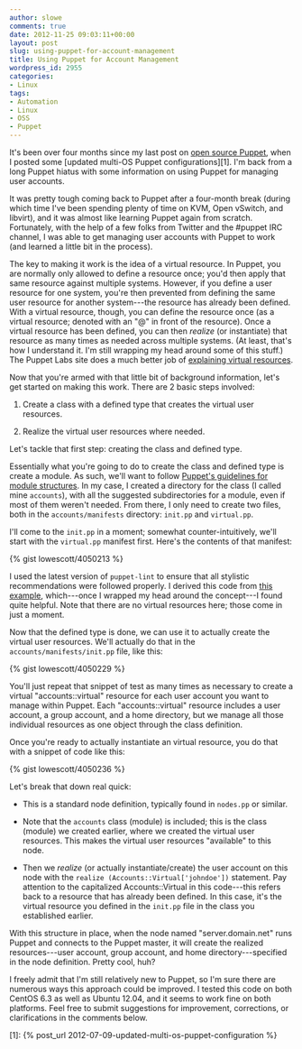 ```yaml
---
author: slowe
comments: true
date: 2012-11-25 09:03:11+00:00
layout: post
slug: using-puppet-for-account-management
title: Using Puppet for Account Management
wordpress_id: 2955
categories:
- Linux
tags:
- Automation
- Linux
- OSS
- Puppet
---
```


It's been over four months since my last post on [open source Puppet](http://puppetlabs.com/puppet/puppet-open-source/), when I posted some [updated multi-OS Puppet configurations][1]. I'm back from a long Puppet hiatus with some information on using Puppet for managing user accounts.

It was pretty tough coming back to Puppet after a four-month break (during which time I've been spending plenty of time on KVM, Open vSwitch, and libvirt), and it was almost like learning Puppet again from scratch. Fortunately, with the help of a few folks from Twitter and the #puppet IRC channel, I was able to get managing user accounts with Puppet to work (and learned a little bit in the process).

The key to making it work is the idea of a virtual resource. In Puppet, you are normally only allowed to define a resource once; you'd then apply that same resource against multiple systems. However, if you define a user resource for one system, you're then prevented from defining the same user resource for another system---the resource has already been defined. With a virtual resource, though, you can define the resource once (as a virtual resource; denoted with an "@" in front of the resource). Once a virtual resource has been defined, you can then _realize_ (or instantiate) that resource as many times as needed across multiple systems. (At least, that's how I understand it. I'm still wrapping my head around some of this stuff.) The Puppet Labs site does a much better job of [explaining virtual resources](http://docs.puppetlabs.com/puppet/3/reference/lang_virtual.html).

Now that you're armed with that little bit of background information, let's get started on making this work. There are 2 basic steps involved:

1. Create a class with a defined type that creates the virtual user resources.

2. Realize the virtual user resources where needed.

Let's tackle that first step: creating the class and defined type.

Essentially what you're going to do to create the class and defined type is create a module. As such, we'll want to follow [Puppet's guidelines for module structures](http://docs.puppetlabs.com/puppet/3/reference/modules_fundamentals.html). In my case, I created a directory for the class (I called mine `accounts`), with all the suggested subdirectories for a module, even if most of them weren't needed. From there, I only need to create two files, both in the `accounts/manifests` directory: `init.pp` and `virtual.pp`.

I'll come to the `init.pp` in a moment; somewhat counter-intuitively, we'll start with the `virtual.pp` manifest first. Here's the contents of that manifest:

{% gist lowescott/4050213 %}

I used the latest version of `puppet-lint` to ensure that all stylistic recommendations were followed properly. I derived this code from [this example](http://www.craigdunn.org/2011/03/puppet-working-with-define-based-virtuals/), which---once I wrapped my head around the concept---I found quite helpful. Note that there are no virtual resources here; those come in just a moment.

Now that the defined type is done, we can use it to actually create the virtual user resources. We'll actually do that in the `accounts/manifests/init.pp` file, like this:

{% gist lowescott/4050229 %}

You'll just repeat that snippet of test as many times as necessary to create a virtual "accounts::virtual" resource for each user account you want to manage within Puppet. Each "accounts::virtual" resource includes a user account, a group account, and a home directory, but we manage all those individual resources as one object through the class definition.

Once you're ready to actually instantiate an virtual resource, you do that with a snippet of code like this:

{% gist lowescott/4050236 %}

Let's break that down real quick:

* This is a standard node definition, typically found in `nodes.pp` or similar.

* Note that the `accounts` class (module) is included; this is the class (module) we created earlier, where we created the virtual user resources. This makes the virtual user resources "available" to this node.

* Then we _realize_ (or actually instantiate/create) the user account on this node with the `realize (Accounts::Virtual['johndoe'])` statement. Pay attention to the capitalized Accounts::Virtual in this code---this refers back to a resource that has already been defined. In this case, it's the virtual resource you defined in the `init.pp` file in the class you established earlier.

With this structure in place, when the node named "server.domain.net" runs Puppet and connects to the Puppet master, it will create the realized resources---user account, group account, and home directory---specified in the node definition. Pretty cool, huh?

I freely admit that I'm still relatively new to Puppet, so I'm sure there are numerous ways this approach could be improved. I tested this code on both CentOS 6.3 as well as Ubuntu 12.04, and it seems to work fine on both platforms. Feel free to submit suggestions for improvement, corrections, or clarifications in the comments below.

[1]: {% post_url 2012-07-09-updated-multi-os-puppet-configuration %}
